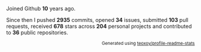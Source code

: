 Joined Github **10** years ago.

Since then I pushed **2935** commits, opened **34** issues, submitted **103** pull requests, received **678** stars across **204** personal projects and contributed to **36** public repositories.

<p align="right"><sub>Generated using <a href="https://github.com/marketplace/actions/profile-readme-stats">teoxoy/profile-readme-stats</a></sub></p>
